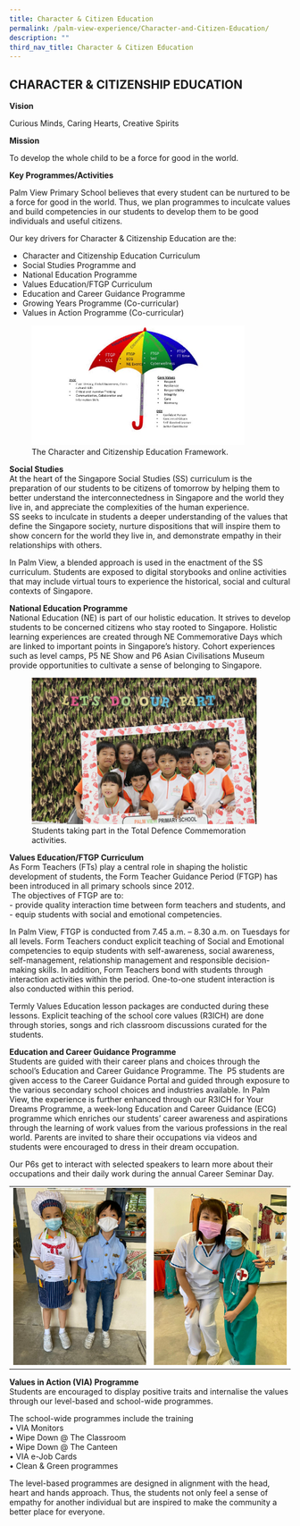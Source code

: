 ```yaml
---
title: Character & Citizen Education
permalink: /palm-view-experience/Character-and-Citizen-Education/
description: ""
third_nav_title: Character & Citizen Education
---
```

## CHARACTER &amp; CITIZENSHIP EDUCATION

**Vision**

Curious Minds, Caring Hearts, Creative Spirits

**Mission**&nbsp;

To develop the whole child to be a force for good in the world.

**Key Programmes/Activities**&nbsp;

Palm View Primary School believes that every student can be nurtured to be a force for good in the world. Thus, we plan programmes to inculcate values and build competencies in our students to develop them to be good individuals and useful citizens.

Our key drivers for Character &amp; Citizenship Education are the: <br>
* Character and Citizenship Education Curriculum
* Social Studies Programme and
* National Education Programme
* Values Education/FTGP Curriculum
* Education and Career Guidance Programme
* Growing Years Programme (Co-curricular)
* Values in Action Programme (Co-curricular)

<figure>
<img src="/images/Slide1.jpg" style="width:90%">
<figcaption>The Character and Citizenship Education Framework.
 </figcaption>
</figure>

**Social Studies** <br>
At the heart of the Singapore Social Studies (SS) curriculum is the preparation of our students to be citizens of tomorrow by helping them to better understand the interconnectedness in Singapore and the world they live in, and appreciate the complexities of the human experience. <br>
SS seeks to inculcate in students a deeper understanding of the values that define the Singapore society, nurture dispositions that will inspire them to show concern for the world they live in, and demonstrate empathy in their relationships with others.

In Palm View, a blended approach is used in the enactment of the SS curriculum. Students are exposed to digital storybooks and online activities that may include virtual tours to experience the historical, social and cultural contexts of Singapore.

**National Education Programme** <br>
National Education (NE) is part of our holistic education. It strives to develop students to be concerned citizens who stay rooted to Singapore. Holistic learning experiences are created through NE Commemorative Days which are linked to important points in Singapore’s history. Cohort experiences such as level camps, P5 NE Show and P6 Asian Civilisations Museum provide opportunities to cultivate a sense of belonging to Singapore.

<figure>
<img src="/images/NE Commemorative.jpg" style="width:95%">
<figcaption>Students taking part in the Total Defence Commemoration activities.
 </figcaption>
</figure>

**Values Education/FTGP Curriculum** <br>
As Form Teachers (FTs) play a central role in shaping the holistic development of students, the Form Teacher Guidance Period (FTGP) has been introduced in all primary schools since 2012. <br>
&nbsp;The objectives of FTGP are to:&nbsp;<br>
\- provide quality interaction time between form teachers and students, and <br>
\- equip students with social and emotional competencies.

In Palm View, FTGP is conducted from 7.45 a.m. – 8.30 a.m. on Tuesdays for all levels. Form Teachers conduct explicit teaching of Social and Emotional competencies to equip students with self-awareness, social awareness, self-management, relationship management and responsible decision-making skills. In addition, Form Teachers bond with students through interaction activities within the period. One-to-one student interaction is also conducted within this period.

Termly Values Education lesson packages are conducted during these lessons. Explicit teaching of the school core values (R3ICH) are done through stories, songs and rich classroom discussions curated for the students.

**Education and Career Guidance Programme** <br>
Students are guided with their career plans and choices through the school’s Education and Career Guidance Programme. The&nbsp; P5 students are given access to the Career Guidance Portal and guided through exposure to the various secondary school choices and industries available. In Palm View, the experience is further enhanced through our R3ICH for Your Dreams Programme, a week-long Education and Career Guidance (ECG) programme which enriches our students’ career awareness and aspirations through the learning of work values from the various professions in the real world. Parents are invited to share their occupations via videos and students were encouraged to dress in their dream occupation.

Our P6s get to interact with selected speakers to learn more about their occupations and their daily work during the annual Career Seminar Day.

<table>
	<tbody><tr>
		<td><img src="/images/R3ich for Your Dream.jpeg"></td>
		<td><img src="/images/R3ich for your dream3.jpeg"></td>
	</tr>
</tbody></table>

**Values in Action (VIA) Programme** <br>
Students are encouraged to display positive traits and internalise the values through our level-based and school-wide programmes.&nbsp;

The school-wide programmes include the training&nbsp;<br>
• VIA Monitors <br>
• Wipe Down @ The Classroom <br>
• Wipe Down @ The Canteen <br>
• VIA e-Job Cards&nbsp;<br>
• Clean &amp; Green programmes

The level-based programmes are designed in alignment with the head, heart and hands approach. Thus, the students not only feel a sense of empathy for another individual but are inspired to make the community a better place for everyone.